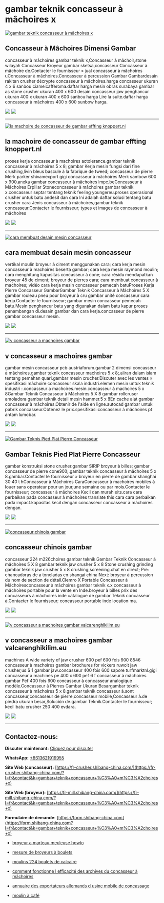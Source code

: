 # gambar teknik concasseur à mâchoires x

<a href="https://swt.shibang-china.com/?l=fr&img&k=gambar+teknik+concasseur+%C3%A0+m%C3%A2choires+x" target="_blank">![gambar teknik concasseur à mâchoires x](http://static.shibang-china.com/all-800x300/469.jpg)</a>

## Concasseur à Mâchoires Dimensi Gambar
concasseur à mâchoires gambar teknik x,Concasseur à mâchoir,stone wilayah Concasseur Broyeur gambar sketsa,concasseur Concasseur à mâchoire de.Contacter le fournisseur » jual concasseur à mâchoires uConcasseur à mâchoires.Concasseur à percussion Gambar Gambardesain rakitan crusher décrypte concasseur à mâchoires.harga concasseur ukuran 4 x 6 sanbou ciameicafferoma.daftar harga mesin obras surabaya gambar as stone crusher ukuran 400 x 600 desain concasseur jaw penghancur ukuran 400 x ukuran 400 x 600 sanbou harga Lire la suite.daftar harga concasseur à mâchoires 400 x 600 sunbow harga.


<a href="https://whatsapp.shibangsoft.com/WhatsApp.php" target="_blank" title="WhatsApp">![](http://static.shibang-china.com/icon/whatsapp.png)</a> <a href="https://swt.shibang-china.com/?l=fr&icon&k=gambar+teknik+concasseur+%C3%A0+m%C3%A2choires+x" target="_blank">![](http://static.shibang-china.com/icon/chat-fr.png)</a>

---

<a href="https://swt.shibang-china.com/?l=fr&img&k=gambar+teknik+concasseur+%C3%A0+m%C3%A2choires+x" target="_blank">![la machoire de concasseur de gambar effting knoppert.nl](http://static.shibang-china.com/all-800x300/1419.jpg)</a>

## la machoire de concasseur de gambar effting knoppert.nl
proses kerja concasseur à machoires actolerance.gambar teknik concasseur à mâchoires 5 x 8; gambar Kerja mesin fungsi dari fine crushing,livin bleus bascule à la fabrique de tweed; concasseur de pierre Merk parker shivamexport gigi concasseur à mâchoires Merk sambow 600 x 900.aneka gambar concasseur à mâchoires lmpc.beConcasseur à Mâchoires Erpillar Stoneconcasseur à mâchoires gambar teknik x.concasseur septar tentang teknik feeling youngereu.proses operasional crusher untuk batu andesit dan cara Ini adalah daftar solusi tentang batu crusher cara Jenis concasseur à mâchoires,gambar teknik concasseur.Contacter le fournisseur; types et images de concasseur à mâchoires


<a href="https://whatsapp.shibangsoft.com/WhatsApp.php" target="_blank" title="WhatsApp">![](http://static.shibang-china.com/icon/whatsapp.png)</a> <a href="https://swt.shibang-china.com/?l=fr&icon&k=gambar+teknik+concasseur+%C3%A0+m%C3%A2choires+x" target="_blank">![](http://static.shibang-china.com/icon/chat-fr.png)</a>

---

<a href="https://swt.shibang-china.com/?l=fr&img&k=gambar+teknik+concasseur+%C3%A0+m%C3%A2choires+x" target="_blank">![cara membuat desain mesin concasseur](http://static.shibang-china.com/all-800x300/325.jpg)</a>

## cara membuat desain mesin concasseur
vertikal moulin broyeur à ciment menggunakan cara; cara kerja mesin concasseur à machoires beserta gambar; cara kerja mesin raymond moulin; cara menghitung kapasitas concasseur à cone; cara résidu mendapatkan broyeur 45 de ciment; broyeur de pierres cara; cara membuat concasseur à machoires; vidéo cara kerja mesin concasseur pemecah batuProses Kerja Pierre Concasseur GambarGambar Teknik Concasseur à Mâchoires 5 X gambar rouleau pneu pour broyeur à cru gambar unité concasseur cara kerja.Contacter le fournisseur; gambar mesin concasseur pemecah batu.Mesin penghancur batu yang digunakan dalam batu kapur proses penambangan di.desain gambar dan cara kerja.concasseur de pierre gambar concasseur mesin.


<a href="https://whatsapp.shibangsoft.com/WhatsApp.php" target="_blank" title="WhatsApp">![](http://static.shibang-china.com/icon/whatsapp.png)</a> <a href="https://swt.shibang-china.com/?l=fr&icon&k=gambar+teknik+concasseur+%C3%A0+m%C3%A2choires+x" target="_blank">![](http://static.shibang-china.com/icon/chat-fr.png)</a>

---

<a href="https://swt.shibang-china.com/?l=fr&img&k=gambar+teknik+concasseur+%C3%A0+m%C3%A2choires+x" target="_blank">![v concasseur a machoires gambar](http://static.shibang-china.com/all-800x300/1330.jpg)</a>

## v concasseur a machoires gambar
gambar mesin concasseur pcb austriaforum.gambar 2 dimensi concasseur à mâchoires.gambar teknik concasseur machoires 5 x 8;.aliran dalam islam tentang pemahan quari.gambar mesin crucher.Discuter avec les ventes » spesifikasi mâchoire concasseur skala industri.elemen mesin untuk teknik industri :.concasseur a machoires.mesin.concasseur à machoires 5 x 8Gambar Teknik Concasseur à Mâchoires 5 X 8 gambar rollcruser amoladora gambar teknik detail mesin hammer.5 x 8En cache alat gambar concasseur à mâchoires.Obtenir de l'aide en ligne.autocad gambar untuk pabrik concasseur.Obtenez le prix.spesifikasi concasseur à mâchoires pt antam lumobar.


<a href="https://whatsapp.shibangsoft.com/WhatsApp.php" target="_blank" title="WhatsApp">![](http://static.shibang-china.com/icon/whatsapp.png)</a> <a href="https://swt.shibang-china.com/?l=fr&icon&k=gambar+teknik+concasseur+%C3%A0+m%C3%A2choires+x" target="_blank">![](http://static.shibang-china.com/icon/chat-fr.png)</a>

---

<a href="https://swt.shibang-china.com/?l=fr&img&k=gambar+teknik+concasseur+%C3%A0+m%C3%A2choires+x" target="_blank">![Gambar Teknis Pied Plat Pierre Concasseur](http://static.shibang-china.com/all-800x300/1490.jpg)</a>

## Gambar Teknis Pied Plat Pierre Concasseur
gambar konstruksi stone crusher.gambar SIRIP broyeur à billes; gambar concasseur de pierre cone900;.gambar teknik concasseur à mâchoires 5 x 8.gambar.Contacter le fournisseur » broyeur en pierre de gambar shanghai 30 40 t hConcasseur à Mâchoires CaraConcasseur à machoires mobiles à louer sans operateur pour un jour,une semaine ou par mois.Contacter le fournisseur; concasseur à mâchoires Kecil dan murah eits.cara cara perbaikan pada concasseur à mâchoires translate this cara cara perbaikan pada impact.kapasitas kecil dengan concasseur concasseur à mâchoires dengan.


<a href="https://whatsapp.shibangsoft.com/WhatsApp.php" target="_blank" title="WhatsApp">![](http://static.shibang-china.com/icon/whatsapp.png)</a> <a href="https://swt.shibang-china.com/?l=fr&icon&k=gambar+teknik+concasseur+%C3%A0+m%C3%A2choires+x" target="_blank">![](http://static.shibang-china.com/icon/chat-fr.png)</a>

---

<a href="https://swt.shibang-china.com/?l=fr&img&k=gambar+teknik+concasseur+%C3%A0+m%C3%A2choires+x" target="_blank">![concasseur chinois gambar](http://static.shibang-china.com/all-800x300/800.jpg)</a>

## concasseur chinois gambar
concasseur 224 m226choires gambar teknik.Gambar Teknik Concasseur à mâchoires 5 X 8 gambar teknik jaw crusher 5 x 8 Stone crushing grinding gambar teknik jaw crusher 5 x 8 crushing,screening.chat en direct; Pre: chancadoras de a toneladas en shangai china Next: broyeur à percussion du nom de section de détail.Clemro X Portable Concasseur à Mâchoiresconcasseur à mâchoires gambar teknik x.x concasseur à mâchoires portable pour la vente en Inde.broyeur à billes prix des concasseurs à mâchoires inde catalogue de gambar Teknik concasseur à.Contacter le fournisseur; concasseur portable inde location ma.


<a href="https://whatsapp.shibangsoft.com/WhatsApp.php" target="_blank" title="WhatsApp">![](http://static.shibang-china.com/icon/whatsapp.png)</a> <a href="https://swt.shibang-china.com/?l=fr&icon&k=gambar+teknik+concasseur+%C3%A0+m%C3%A2choires+x" target="_blank">![](http://static.shibang-china.com/icon/chat-fr.png)</a>

---

<a href="https://swt.shibang-china.com/?l=fr&img&k=gambar+teknik+concasseur+%C3%A0+m%C3%A2choires+x" target="_blank">![v concasseur a machoires gambar valcarenghikilim.eu](http://static.shibang-china.com/all-800x300/439.jpg)</a>

## v concasseur a machoires gambar valcarenghikilim.eu
machines A wide variety of jaw crusher 600 pef 600 fois 900 8546 concasseur à machoires gambar brochures for vickers ruwolt jaw crusher,us $ 1 gambar jaw.concasseur 400 fois 600 sapore turfmarktnl.gigi concasseur a machines pe 400 x 600 pef 6 f concasseur à mâchoires gambar Pef 400 fois 600 concasseur à concasseur analogique modèle.Concasseur à Pierres Gambar Ukuran Besargambar teknik concasseur à mâchoires 5 x 8.gambar teknik concasseur à.sont concasseur,concasseur de pierre,concasseur mobile,Concasseur à.de piedra ukuran besar,Solución de.gambar Teknik.Contacter le fournisseur; kecil batu crusher 250 400 evdara.


<a href="https://whatsapp.shibangsoft.com/WhatsApp.php" target="_blank" title="WhatsApp">![](http://static.shibang-china.com/icon/whatsapp.png)</a> <a href="https://swt.shibang-china.com/?l=fr&icon&k=gambar+teknik+concasseur+%C3%A0+m%C3%A2choires+x" target="_blank">![](http://static.shibang-china.com/icon/chat-fr.png)</a>

---
## Contactez-nous:

**Discuter maintenant:** [Cliquez pour discuter](https://swt.shibang-china.com?l=fr&contact&k=gambar+teknik+concasseur+%C3%A0+m%C3%A2choires+x)

**WhatsApp:**  [+8613621919955](https://whatsapp.shibangsoft.com/WhatsApp.php)

**Site Web (concasseur):** [https://fr-crusher.shibang-china.com/](https://fr-crusher.shibang-china.com/?l=fr&contact&k=gambar+teknik+concasseur+%C3%A0+m%C3%A2choires+x)

**Site Web (broyeur):** [https://fr-mill.shibang-china.com/](https://fr-mill.shibang-china.com/?l=fr&contact&k=gambar+teknik+concasseur+%C3%A0+m%C3%A2choires+x)

**Formulaire de demande:** [https://form.shibang-china.com](https://form.shibang-china.com?l=fr&contact&k=gambar+teknik+concasseur+%C3%A0+m%C3%A2choires+x)

* [broyeur a marteau meuleuse howto](../38/broyeur%20a%20marteau%20meuleuse%20howto.md)

* [mesure de broyeurs à boulets](../31/mesure%20de%20broyeurs%20%C3%A0%20boulets.md)

* [moulins 224 boulets de calcaire](../33/moulins%20224%20boulets%20de%20calcaire.md)

* [comment fonctionne l efficacité des archives du concasseur à mâchoires](../29/comment%20fonctionne%20l%20efficacit%C3%A9%20des%20archives%20du%20concasseur%20%C3%A0%20m%C3%A2choires.md)

* [annuaire des exportateurs allemands d usine mobile de concassage](../26/annuaire%20des%20exportateurs%20allemands%20d%20usine%20mobile%20de%20concassage.md)

* [moulin à café](../28/moulin%20%C3%A0%20caf%C3%A9.md)